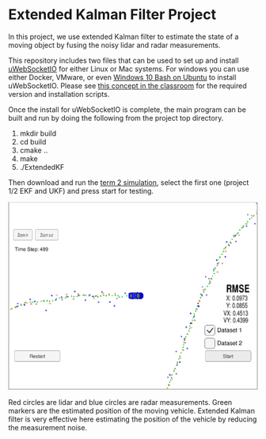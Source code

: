 # Extended Kalman Filter Project

In this project, we use extended Kalman filter to estimate the state of a moving object by fusing the noisy lidar and radar measurements.

This repository includes two files that can be used to set up and install [uWebSocketIO](https://github.com/uWebSockets/uWebSockets) for either Linux or Mac systems. For windows you can use either Docker, VMware, or even [Windows 10 Bash on Ubuntu](https://www.howtogeek.com/249966/how-to-install-and-use-the-linux-bash-shell-on-windows-10/) to install uWebSocketIO. Please see [this concept in the classroom](https://classroom.udacity.com/nanodegrees/nd013/parts/40f38239-66b6-46ec-ae68-03afd8a601c8/modules/0949fca6-b379-42af-a919-ee50aa304e6a/lessons/f758c44c-5e40-4e01-93b5-1a82aa4e044f/concepts/16cf4a78-4fc7-49e1-8621-3450ca938b77) for the required version and installation scripts.

Once the install for uWebSocketIO is complete, the main program can be built and run by doing the following from the project top directory.

1. mkdir build
2. cd build
3. cmake ..
4. make
5. ./ExtendedKF

Then download and run the [term 2 simulation](https://github.com/udacity/self-driving-car-sim/releases), select the first one (project 1/2 EKF and UKF) and press start for testing.

![akf simulation](./ekf_crop.png)

Red circles are lidar and blue circles are radar measurements. Green markers are the estimated position of the moving vehicle. Extended Kalman filter is very effective here estimating the position of the vehicle by reducing the measurement noise.
